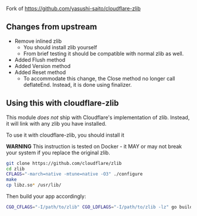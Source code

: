 Fork of https://github.com/yasushi-saito/cloudflare-zlib

## Changes from upstream

- Remove inlined zlib
  - You should install zlib yourself
  - From brief testing it should be compatible with normal zlib as well.
- Added Flush method
- Added Version method
- Added Reset method
  - To accommodate this change, the Close method no longer call deflateEnd. Instead, it is done using finalizer. 

## Using this with cloudflare-zlib

This module *does not* ship with Cloudflare's implementation of zlib. Instead, it will link with any zlib you have installed.

To use it with cloudflare-zlib, you should install it

**WARNING** This instruction is tested on Docker - it MAY or may not break your system if you replace the original zlib.

```sh
git clone https://github.com/cloudflare/zlib
cd zlib
CFLAGS="-march=native -mtune=native -O3" ./configure
make
cp libz.so* /usr/lib/
```

Then build your app accordingly:

```sh
CGO_CFLAGS="-I/path/to/zlib" CGO_LDFLAGS="-I/path/to/zlib -lz" go build ./...
```
